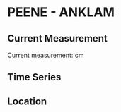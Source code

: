 # PEENE - ANKLAM

## Current Measurement

Current measurement: <Value topic="rivers/pegel-online/PEENE/ANKLAM/measurementValue"/> cm

## Time Series

<TimeSeries topic="rivers/pegel-online/PEENE/ANKLAM/measurementValue" period="week" />

## Location

<WorldMap>
  <Marker lat="53.86275455902461" lon="13.704277951814088" labelTopic="rivers/pegel-online/PEENE/ANKLAM" />
</WorldMap>
